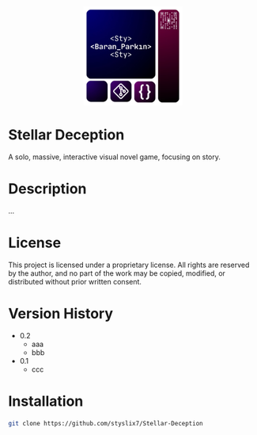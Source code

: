<div align="center">

  <img src="StyLogo.png" alt="logo" width="200" height="auto" />

</div>

# Stellar Deception

A solo, massive, interactive visual novel game, focusing on story.

# Description

...

# License

This project is licensed under a proprietary license. All rights are reserved by the author, and no part of the work may be copied, modified, or distributed without prior written consent.

# Version History

* 0.2
    * aaa
    * bbb
* 0.1
    * ccc

# Installation

```bash
git clone https://github.com/styslix7/Stellar-Deception
